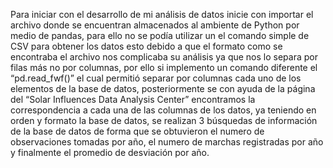 Para iniciar con el desarrollo de mi análisis de datos inicie con importar el archivo donde se encuentran almacenados al ambiente de Python por medio de pandas, para ello no se podía utilizar un el comando simple de CSV para obtener los datos esto debido a que el formato como se encontraba el archivo nos complicaba su análisis ya que nos lo separa por filas más no por columnas, por ello si implemento un comando diferente el “pd.read_fwf()” el cual permitió separar por columnas cada uno de los elementos de la base de datos, posteriormente se con ayuda de la página del “Solar Influences Data Analysis Center” encontramos la correspondencia a cada una de las columnas de los datos, ya teniendo en orden y formato la base de datos, se realizan 3 búsquedas de información de la base de datos de forma que se obtuvieron el numero de observaciones tomadas por año, el numero de marchas registradas por año y finalmente el promedio de desviación por año.
